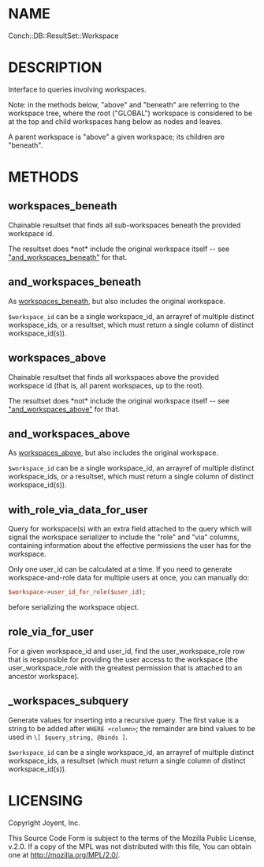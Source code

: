# NAME

Conch::DB::ResultSet::Workspace

# DESCRIPTION

Interface to queries involving workspaces.

Note: in the methods below, "above" and "beneath" are referring to the workspace tree,
where the root ("GLOBAL") workspace is considered to be at the top and child
workspaces hang below as nodes and leaves.

A parent workspace is "above" a given workspace; its children are "beneath".

# METHODS

## workspaces\_beneath

Chainable resultset that finds all sub-workspaces beneath the provided workspace id.

The resultset does \*not\* include the original workspace itself -- see
["and\_workspaces\_beneath"](#and_workspaces_beneath) for that.

## and\_workspaces\_beneath

As [workspaces\_beneath](https://metacpan.org/pod/workspaces_beneath), but also includes the original workspace.

`$workspace_id` can be a single workspace\_id, an arrayref of multiple distinct workspace\_ids,
or a resultset, which must return a single column of distinct workspace\_id(s)).

## workspaces\_above

Chainable resultset that finds all workspaces above the provided workspace id (that is, all
parent workspaces, up to the root).

The resultset does \*not\* include the original workspace itself -- see
["and\_workspaces\_above"](#and_workspaces_above) for that.

## and\_workspaces\_above

As [workspaces\_above](https://metacpan.org/pod/workspaces_above), but also includes the original workspace.

`$workspace_id` can be a single workspace\_id, an arrayref of multiple distinct workspace\_ids,
or a resultset, which must return a single column of distinct workspace\_id(s)).

## with\_role\_via\_data\_for\_user

Query for workspace(s) with an extra field attached to the query which will signal the
workspace serializer to include the "role" and "via" columns, containing information about the
effective permissions the user has for the workspace.

Only one user\_id can be calculated at a time.  If you need to generate workspace-and-role data
for multiple users at once, you can manually do:

```perl
$workspace->user_id_for_role($user_id);
```

before serializing the workspace object.

## role\_via\_for\_user

For a given workspace\_id and user\_id, find the user\_workspace\_role row that is responsible for
providing the user access to the workspace (the user\_workspace\_role with the greatest
permission that is attached to an ancestor workspace).

## \_workspaces\_subquery

Generate values for inserting into a recursive query.
The first value is a string to be added after `WHERE <column>`; the remainder are bind
values to be used in `\[ $query_string, @binds ]`.

`$workspace_id` can be a single workspace\_id, an arrayref of multiple distinct workspace\_ids,
a resultset (which must return a single column of distinct workspace\_id(s)).

# LICENSING

Copyright Joyent, Inc.

This Source Code Form is subject to the terms of the Mozilla Public License,
v.2.0. If a copy of the MPL was not distributed with this file, You can obtain
one at http://mozilla.org/MPL/2.0/.
